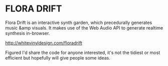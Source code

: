 FLORA DRIFT
===========

Flora Drift is an interactive synth garden, which precedurally generates music &amp visuals.
It makes use of the Web Audio API to generate realtime synthesis in-browser.

http://whitevinyldesign.com/floradrift

Figured I'd share the code for anyone interested, it's not the tidiest or most efficient but hopefully will give people some ideas.
